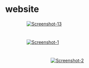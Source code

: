 # ﾠﾠﾠﾠﾠㅤﾠﾠﾠㅤﾠㅤﾠﾠﾠﾠﾠㅤﾠﾠwebsite
ﾠﾠﾠㅤﾠㅤﾠ
<a href="https://ibb.co/31tr0KM"><img src="https://i.ibb.co/XXm2zH3/Screenshot-13.png" alt="Screenshot-13" border="0"></a>
#
ﾠﾠﾠﾠﾠㅤﾠ
<a href="https://ibb.co/X8SXKpw"><img src="https://i.ibb.co/Qdr9Tn5/Screenshot-1.png" alt="Screenshot-1" border="0"></a><br />

#
ﾠﾠﾠﾠﾠ
ﾠﾠﾠﾠㅤﾠㅤㅤ<a href="https://ibb.co/Ss6MS3s"><img src="https://i.ibb.co/QbJT0Kb/Screenshot-2.png" alt="Screenshot-2" border="0"></a>
